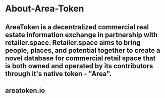 # About-Area-Token

## AreaToken is a decentralized commercial real estate information exchange in partnership with retailer.space. Retailer.space aims to bring people, places, and potential together to create a novel database for commercial retail space that is both owned and operated by its contributors through it's native token - "Area".

## areatoken.io
